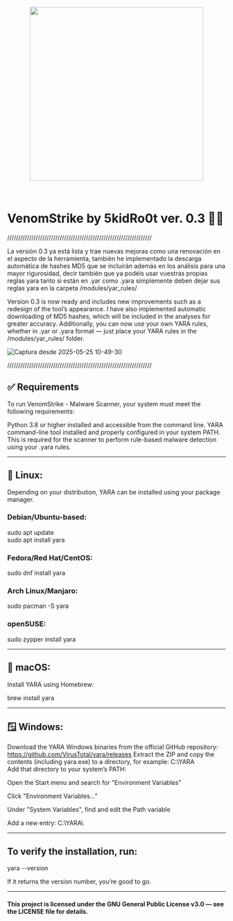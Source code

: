 <p align="center">
  <img src="https://media.giphy.com/media/YRDuN32tiOevbMTNMK/giphy.gif?cid=ecf05e479otb19ifyhrsabvn4sfkl9m6g8jjdgto7vdz2zmj&ep=v1_stickers_search&rid=giphy.gif&ct=s" width="400" />
</p>

<br>

# VenomStrike by 5kidRo0t ver. 0.3 🏴‍☠️

//////////////////////////////////////////////////////////////////

La versión 0.3 ya está lista y trae nuevas mejoras como una renovación en el aspecto de la herramienta, también he implementado la descarga automática de hashes MD5
que se incluirán además en los análisis para una mayor rigurosidad, decir también que ya podéis usar vuestras propias reglas yara tanto si están en .yar como .yara
simplemente deben dejar sus reglas yara en la carpeta /modules/yar_rules/

Version 0.3 is now ready and includes new improvements such as a redesign of the tool’s appearance. 
I have also implemented automatic downloading of MD5 hashes, which will be included in the analyses for greater accuracy. 
Additionally, you can now use your own YARA rules, whether in .yar or .yara format — just place your YARA rules in the /modules/yar_rules/ folder.

![Captura desde 2025-05-25 10-49-30](https://github.com/user-attachments/assets/7cbb0081-7b56-4e96-9f79-8d65865ece22)

//////////////////////////////////////////////////////////////////


## ✅ Requirements
To run VenomStrike - Malware Scanner, your system must meet the following requirements:

Python 3.8 or higher installed and accessible from the command line.
YARA command-line tool installed and properly configured in your system PATH. This is required for the scanner to perform rule-based malware detection using your .yara rules.

-------------------------------------------------------------------------------------------------------------------------------------

## 🐧 Linux:
Depending on your distribution, YARA can be installed using your package manager.

### Debian/Ubuntu-based:

sudo apt update  
sudo apt install yara

### Fedora/Red Hat/CentOS:

sudo dnf install yara

### Arch Linux/Manjaro:

sudo pacman -S yara

### openSUSE:

sudo zypper install yara

-------------------------------------------------------------------------------------------------------------------------------------

## 🍎 macOS:
Install YARA using Homebrew:

brew install yara

-------------------------------------------------------------------------------------------------------------------------------------

## 🪟 Windows:
Download the YARA Windows binaries from the official GitHub repository: https://github.com/VirusTotal/yara/releases
Extract the ZIP and copy the contents (including yara.exe) to a directory, for example: C:\YARA\
Add that directory to your system’s PATH:

Open the Start menu and search for "Environment Variables"

Click "Environment Variables…"

Under "System Variables", find and edit the Path variable

Add a new entry: C:\YARA\

------------------------------------------------------------------------------------------------------------------------------------

## To verify the installation, run:

yara --version

If it returns the version number, you’re good to go.

---

#### This project is licensed under the GNU General Public License v3.0 — see the LICENSE file for details.
